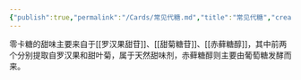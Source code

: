 ```yaml
---
{"publish":true,"permalink":"/Cards/常见代糖.md","title":"常见代糖","created":"2022-10-16","modified":"2023-03-14","cssclasses":""}
---
```



零卡糖的甜味主要来自于[[罗汉果甜苷]]、[[甜菊糖苷]]、[[赤藓糖醇]]，其中前两个分别提取自罗汉果和甜叶菊，属于天然甜味剂，赤藓糖醇则主要由葡萄糖发酵而来。
